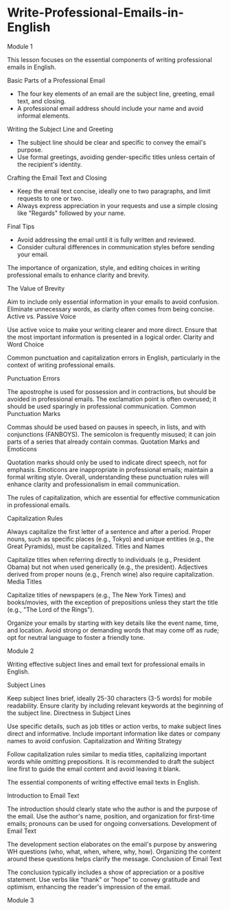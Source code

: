 # Write-Professional-Emails-in-English 
Module 1

This lesson focuses on the essential components of writing professional emails in English.

Basic Parts of a Professional Email
- The four key elements of an email are the subject line, greeting, email text, and closing.
- A professional email address should include your name and avoid informal elements.

Writing the Subject Line and Greeting
- The subject line should be clear and specific to convey the email's purpose.
- Use formal greetings, avoiding gender-specific titles unless certain of the recipient's identity.

Crafting the Email Text and Closing
- Keep the email text concise, ideally one to two paragraphs, and limit requests to one or two.
- Always express appreciation in your requests and use a simple closing like "Regards" followed by your name.

Final Tips
- Avoid addressing the email until it is fully written and reviewed.
- Consider cultural differences in communication styles before sending your email.

The importance of organization, style, and editing choices in writing professional emails to enhance clarity and brevity.

The Value of Brevity

Aim to include only essential information in your emails to avoid confusion.
Eliminate unnecessary words, as clarity often comes from being concise.
Active vs. Passive Voice

Use active voice to make your writing clearer and more direct.
Ensure that the most important information is presented in a logical order.
Clarity and Word Choice

Common punctuation and capitalization errors in English, particularly in the context of writing professional emails.

Punctuation Errors

The apostrophe is used for possession and in contractions, but should be avoided in professional emails.
The exclamation point is often overused; it should be used sparingly in professional communication.
Common Punctuation Marks

Commas should be used based on pauses in speech, in lists, and with conjunctions (FANBOYS).
The semicolon is frequently misused; it can join parts of a series that already contain commas.
Quotation Marks and Emoticons

Quotation marks should only be used to indicate direct speech, not for emphasis.
Emoticons are inappropriate in professional emails; maintain a formal writing style.
Overall, understanding these punctuation rules will enhance clarity and professionalism in email communication.

The rules of capitalization, which are essential for effective communication in professional emails.

Capitalization Rules

Always capitalize the first letter of a sentence and after a period.
Proper nouns, such as specific places (e.g., Tokyo) and unique entities (e.g., the Great Pyramids), must be capitalized.
Titles and Names

Capitalize titles when referring directly to individuals (e.g., President Obama) but not when used generically (e.g., the president).
Adjectives derived from proper nouns (e.g., French wine) also require capitalization.
Media Titles

Capitalize titles of newspapers (e.g., The New York Times) and books/movies, with the exception of prepositions unless they start the title (e.g., "The Lord of the Rings").

Organize your emails by starting with key details like the event name, time, and location.
Avoid strong or demanding words that may come off as rude; opt for neutral language to foster a friendly tone.

Module 2

Writing effective subject lines and email text for professional emails in English.

Subject Lines

Keep subject lines brief, ideally 25-30 characters (3-5 words) for mobile readability.
Ensure clarity by including relevant keywords at the beginning of the subject line.
Directness in Subject Lines

Use specific details, such as job titles or action verbs, to make subject lines direct and informative.
Include important information like dates or company names to avoid confusion.
Capitalization and Writing Strategy

Follow capitalization rules similar to media titles, capitalizing important words while omitting prepositions.
It is recommended to draft the subject line first to guide the email content and avoid leaving it blank.

The essential components of writing effective email texts in English.

Introduction to Email Text

The introduction should clearly state who the author is and the purpose of the email.
Use the author's name, position, and organization for first-time emails; pronouns can be used for ongoing conversations.
Development of Email Text

The development section elaborates on the email's purpose by answering WH questions (who, what, when, where, why, how).
Organizing the content around these questions helps clarify the message.
Conclusion of Email Text

The conclusion typically includes a show of appreciation or a positive statement.
Use verbs like "thank" or "hope" to convey gratitude and optimism, enhancing the reader's impression of the email.

Module 3


